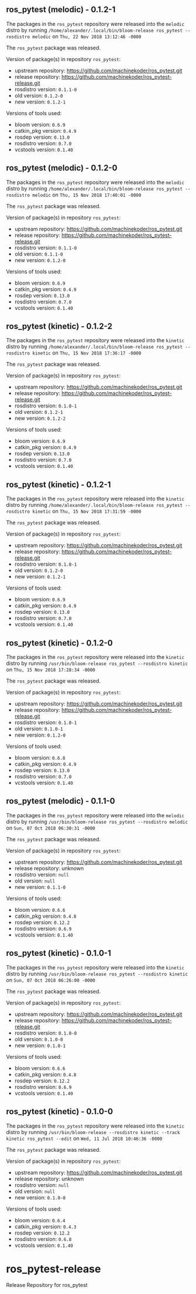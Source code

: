 ## ros_pytest (melodic) - 0.1.2-1

The packages in the `ros_pytest` repository were released into the `melodic` distro by running `/home/alexander/.local/bin/bloom-release ros_pytest --rosdistro melodic` on `Thu, 22 Nov 2018 13:12:46 -0000`

The `ros_pytest` package was released.

Version of package(s) in repository `ros_pytest`:

- upstream repository: https://github.com/machinekoder/ros_pytest.git
- release repository: https://github.com/machinekoder/ros_pytest-release.git
- rosdistro version: `0.1.1-0`
- old version: `0.1.2-0`
- new version: `0.1.2-1`

Versions of tools used:

- bloom version: `0.6.9`
- catkin_pkg version: `0.4.9`
- rosdep version: `0.13.0`
- rosdistro version: `0.7.0`
- vcstools version: `0.1.40`


## ros_pytest (melodic) - 0.1.2-0

The packages in the `ros_pytest` repository were released into the `melodic` distro by running `/home/alexander/.local/bin/bloom-release ros_pytest --rosdistro melodic` on `Thu, 15 Nov 2018 17:40:01 -0000`

The `ros_pytest` package was released.

Version of package(s) in repository `ros_pytest`:

- upstream repository: https://github.com/machinekoder/ros_pytest.git
- release repository: https://github.com/machinekoder/ros_pytest-release.git
- rosdistro version: `0.1.1-0`
- old version: `0.1.1-0`
- new version: `0.1.2-0`

Versions of tools used:

- bloom version: `0.6.9`
- catkin_pkg version: `0.4.9`
- rosdep version: `0.13.0`
- rosdistro version: `0.7.0`
- vcstools version: `0.1.40`


## ros_pytest (kinetic) - 0.1.2-2

The packages in the `ros_pytest` repository were released into the `kinetic` distro by running `/home/alexander/.local/bin/bloom-release ros_pytest --rosdistro kinetic` on `Thu, 15 Nov 2018 17:36:17 -0000`

The `ros_pytest` package was released.

Version of package(s) in repository `ros_pytest`:

- upstream repository: https://github.com/machinekoder/ros_pytest.git
- release repository: https://github.com/machinekoder/ros_pytest-release.git
- rosdistro version: `0.1.0-1`
- old version: `0.1.2-1`
- new version: `0.1.2-2`

Versions of tools used:

- bloom version: `0.6.9`
- catkin_pkg version: `0.4.9`
- rosdep version: `0.13.0`
- rosdistro version: `0.7.0`
- vcstools version: `0.1.40`


## ros_pytest (kinetic) - 0.1.2-1

The packages in the `ros_pytest` repository were released into the `kinetic` distro by running `/home/alexander/.local/bin/bloom-release ros_pytest --rosdistro kinetic` on `Thu, 15 Nov 2018 17:31:59 -0000`

The `ros_pytest` package was released.

Version of package(s) in repository `ros_pytest`:

- upstream repository: https://github.com/machinekoder/ros_pytest.git
- release repository: https://github.com/machinekoder/ros_pytest-release.git
- rosdistro version: `0.1.0-1`
- old version: `0.1.2-0`
- new version: `0.1.2-1`

Versions of tools used:

- bloom version: `0.6.9`
- catkin_pkg version: `0.4.9`
- rosdep version: `0.13.0`
- rosdistro version: `0.7.0`
- vcstools version: `0.1.40`


## ros_pytest (kinetic) - 0.1.2-0

The packages in the `ros_pytest` repository were released into the `kinetic` distro by running `/usr/bin/bloom-release ros_pytest --rosdistro kinetic` on `Thu, 15 Nov 2018 17:28:34 -0000`

The `ros_pytest` package was released.

Version of package(s) in repository `ros_pytest`:

- upstream repository: https://github.com/machinekoder/ros_pytest.git
- release repository: https://github.com/machinekoder/ros_pytest-release.git
- rosdistro version: `0.1.0-1`
- old version: `0.1.0-1`
- new version: `0.1.2-0`

Versions of tools used:

- bloom version: `0.6.8`
- catkin_pkg version: `0.4.9`
- rosdep version: `0.13.0`
- rosdistro version: `0.7.0`
- vcstools version: `0.1.40`


## ros_pytest (melodic) - 0.1.1-0

The packages in the `ros_pytest` repository were released into the `melodic` distro by running `/usr/bin/bloom-release ros_pytest --rosdistro melodic` on `Sun, 07 Oct 2018 06:30:31 -0000`

The `ros_pytest` package was released.

Version of package(s) in repository `ros_pytest`:

- upstream repository: https://github.com/machinekoder/ros_pytest.git
- release repository: unknown
- rosdistro version: `null`
- old version: `null`
- new version: `0.1.1-0`

Versions of tools used:

- bloom version: `0.6.6`
- catkin_pkg version: `0.4.8`
- rosdep version: `0.12.2`
- rosdistro version: `0.6.9`
- vcstools version: `0.1.40`


## ros_pytest (kinetic) - 0.1.0-1

The packages in the `ros_pytest` repository were released into the `kinetic` distro by running `/usr/bin/bloom-release ros_pytest --rosdistro kinetic` on `Sun, 07 Oct 2018 06:26:00 -0000`

The `ros_pytest` package was released.

Version of package(s) in repository `ros_pytest`:

- upstream repository: https://github.com/machinekoder/ros_pytest.git
- release repository: https://github.com/machinekoder/ros_pytest-release.git
- rosdistro version: `0.1.0-0`
- old version: `0.1.0-0`
- new version: `0.1.0-1`

Versions of tools used:

- bloom version: `0.6.6`
- catkin_pkg version: `0.4.8`
- rosdep version: `0.12.2`
- rosdistro version: `0.6.9`
- vcstools version: `0.1.40`


## ros_pytest (kinetic) - 0.1.0-0

The packages in the `ros_pytest` repository were released into the `kinetic` distro by running `/usr/bin/bloom-release --rosdistro kinetic --track kinetic ros_pytest --edit` on `Wed, 11 Jul 2018 10:46:36 -0000`

The `ros_pytest` package was released.

Version of package(s) in repository `ros_pytest`:

- upstream repository: https://github.com/machinekoder/ros_pytest.git
- release repository: unknown
- rosdistro version: `null`
- old version: `null`
- new version: `0.1.0-0`

Versions of tools used:

- bloom version: `0.6.4`
- catkin_pkg version: `0.4.3`
- rosdep version: `0.12.2`
- rosdistro version: `0.6.8`
- vcstools version: `0.1.40`


# ros_pytest-release
Release Repository for ros_pytest

